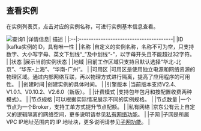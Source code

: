 ## 查看实例
在实例列表页，点击对应的实例名称，可进行实例基本信息查看。

![查询1](../../../../image/Internet-Middleware/JCS-for-Kafka/kafkadetail.jpg)
|详情信息| 描述               | 
|:--|:---------------------------------------|
|ID |kafka实例的ID，具有唯一性 |
|名称 |自定义的实例名称，名称不可为空，只支持数字、大小写字母、英文下划线“_”及中划线“-”，以字母开头且不能超过32字符。 |
|状态 |展示当前实例状态 |
|地域 |目前工作区域只支持且默认选择“华北-北京”、“华东-上海”、“华南-广州”。 |
|可用区 |可用区是使用独立电源和网络资源的物理区域。通过内部网络互联，再以物理方式进行隔离，提高了应用程序的可用性。 |
|创建时间 |创建实例的具体时间。 |
|引擎版本 |当前版本支持V2.4、V1.0.1、V0.10.2、V2.6.0（新版）。 |
|计费模式 |支持包年包月和按配置收费两种模式）。 |
|节点规格 |可以根据实际情况展示不同的实例规格。 |
|节点数量 |一个节点为一个Broker，支持工单方式提升节点配额。 |
|私有网络 |京东公有云上自定义的逻辑隔离的网络空间，更多说明请参见[私有网络功能]( https://docs.jdcloud.com/cn/virtual-private-cloud/vpc-features)。 |
|子网 |子网是所属VPC IP地址范围内的 IP 地址块，更多说明请参见[子网功能]( https://docs.jdcloud.com/cn/virtual-private-cloud/subnet-features)。 |
